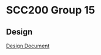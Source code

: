 # SCC200 Group 15

## Design

[Design Document](https://docs.google.com/document/d/1wn1G2qvMIhOSH9IC7lDIQha4m_Se3ixsd1QRsoTMWz8/edit?tab=t.0)
